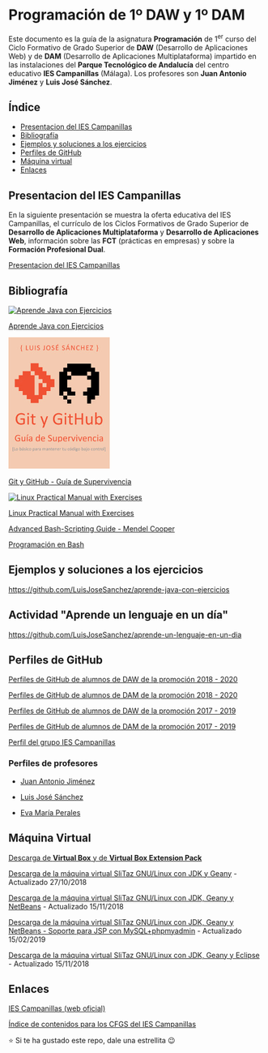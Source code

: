 # Programación de 1º DAW y 1º DAM

Este documento es la guía de la asignatura **Programación** de 1<sup>er</sup> curso del Ciclo Formativo de Grado Superior de **DAW** (Desarrollo de Aplicaciones Web) y de **DAM** (Desarrollo de Aplicaciones Multiplataforma) impartido en las instalaciones del **Parque Tecnológico de Andalucía** del centro educativo **IES Campanillas** (Málaga). Los profesores son **Juan Antonio Jiménez** y **Luis José Sánchez**.

## Índice

* [Presentacion del IES Campanillas](#presentacion-del-ies-campanillas)
* [Bibliografía](#bibliografía)
* [Ejemplos y soluciones a los ejercicios](#ejemplos-y-soluciones-a-los-ejercicios)
* [Perfiles de GitHub](#perfiles-de-github)
* [Máquina virtual](#máquina-virtual)
* [Enlaces](#enlaces)


## Presentacion del IES Campanillas

En la siguiente presentación se muestra la oferta educativa del IES Campanillas, el currículo de los Ciclos Formativos de Grado Superior de **Desarrollo de Aplicaciones Multiplataforma** y **Desarrollo de Aplicaciones Web**, información sobre las **FCT** (prácticas en empresas) y sobre la **Formación Profesional Dual**.

[Presentacion del IES Campanillas](https://rawgit.com/LuisJoseSanchez/presentacion-ies-campanillas/master/index.html)


## Bibliografía


<a href="https://leanpub.com/aprendejava">![Aprende Java con Ejercicios](aprendejava200.jpg)</a>

[Aprende Java con Ejercicios](https://leanpub.com/aprendejava/)

<a href="https://leanpub.com/gitygithub/">![Git y GitHub - Guía de Supervivencia](https://github.com/LuisJoseSanchez/dwes/blob/master/gitygithub200.jpg)</a>

[Git y GitHub - Guía de Supervivencia](https://leanpub.com/gitygithub/)


<a href="linux_practical_manual_31_07_2014_en.pdf">![Linux Practical Manual with Exercises](linuxpracticalmanual200.png)</a>

[Linux Practical Manual with Exercises](linux_practical_manual_31_07_2014_en.pdf)

[Advanced Bash-Scripting Guide - Mendel Cooper](abs-guide.pdf)

[Programación en Bash](manualbash.pdf)

## Ejemplos y soluciones a los ejercicios

<https://github.com/LuisJoseSanchez/aprende-java-con-ejercicios>

## Actividad "Aprende un lenguaje en un día"

<https://github.com/LuisJoseSanchez/aprende-un-lenguaje-en-un-dia>

## Perfiles de GitHub

[Perfiles de GitHub de alumnos de DAW de la promoción 2018 - 2020](https://github.com/IESCampanillas/github-alumnos-daw-1820)

[Perfiles de GitHub de alumnos de DAM de la promoción 2018 - 2020](https://github.com/IESCampanillas/github-alumnos-dam-1820)

[Perfiles de GitHub de alumnos de DAW de la promoción 2017 - 2019](https://github.com/LuisJoseSanchez/github-alumnos-daw-1719)

[Perfiles de GitHub de alumnos de DAM de la promoción 2017 - 2019](https://github.com/LuisJoseSanchez/github-alumnos-dam-1719)

[Perfil del grupo IES Campanillas](https://github.com/IESCampanillas)

### Perfiles de profesores

* [Juan Antonio Jiménez](https://github.com/profesorjim)

* [Luis José Sánchez](https://github.com/LuisJoseSanchez)

* [Eva María Perales](https://github.com/evaperales)

## Máquina Virtual

[Descarga de **Virtual Box** y de **Virtual Box Extension Pack**](https://www.virtualbox.org/wiki/Downloads)

[Descarga de la máquina virtual SliTaz GNU/Linux con JDK y Geany](https://mega.nz/#!P0ZTiQJR!Mky8ycItqfGiFy7v95V_XjVLza-VD2Hi6ltzipWQGnA) -  Actualizado 27/10/2018

[Descarga de la máquina virtual SliTaz GNU/Linux con JDK, Geany y NetBeans](https://mega.nz/#!rxYAjSLT!CjwP48iM_6QYXGO1iFq1QEflFhySefSPJZKsbM_xSfw) -  Actualizado 15/11/2018

[Descarga de la máquina virtual SliTaz GNU/Linux con JDK, Geany y NetBeans - Soporte para JSP con MySQL+phpmyadmin](https://mega.nz/#!e9xTmaqD!Bk2hkrlsZeT1SOdfiuVD70CSdm7eCe36Ij2F6JEdri4) -  Actualizado 15/02/2019

[Descarga de la máquina virtual SliTaz GNU/Linux con JDK, Geany y Eclipse](https://mega.nz/#!fkYmGCrC!BUjiGWxUVK3LyfaRALhzIbkpPEkFQPykn0C3eiw23XA) -  Actualizado 15/11/2018

## Enlaces

[IES Campanillas (web oficial)](http://iescampanillas.com/)

[Índice de contenidos para los CFGS del IES Campanillas](https://github.com/IESCampanillas/indice-dam-y-daw)


:star: Si te ha gustado este repo, dale una estrellita :wink:
